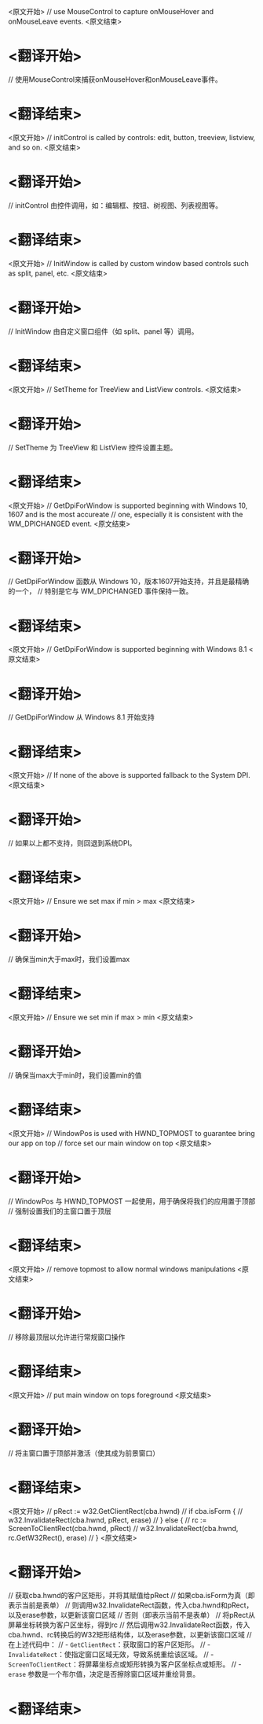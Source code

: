 
<原文开始>
// use MouseControl to capture onMouseHover and onMouseLeave events.
<原文结束>

# <翻译开始>
// 使用MouseControl来捕获onMouseHover和onMouseLeave事件。
# <翻译结束>


<原文开始>
// initControl is called by controls: edit, button, treeview, listview, and so on.
<原文结束>

# <翻译开始>
// initControl 由控件调用，如：编辑框、按钮、树视图、列表视图等。
# <翻译结束>


<原文开始>
// InitWindow is called by custom window based controls such as split, panel, etc.
<原文结束>

# <翻译开始>
// InitWindow 由自定义窗口组件（如 split、panel 等）调用。
# <翻译结束>


<原文开始>
// SetTheme for TreeView and ListView controls.
<原文结束>

# <翻译开始>
// SetTheme 为 TreeView 和 ListView 控件设置主题。
# <翻译结束>


<原文开始>
		// GetDpiForWindow is supported beginning with Windows 10, 1607 and is the most accureate
		// one, especially it is consistent with the WM_DPICHANGED event.
<原文结束>

# <翻译开始>
// GetDpiForWindow 函数从 Windows 10，版本1607开始支持，并且是最精确的一个，
// 特别是它与 WM_DPICHANGED 事件保持一致。
# <翻译结束>


<原文开始>
// GetDpiForWindow is supported beginning with Windows 8.1
<原文结束>

# <翻译开始>
// GetDpiForWindow 从 Windows 8.1 开始支持
# <翻译结束>


<原文开始>
// If none of the above is supported fallback to the System DPI.
<原文结束>

# <翻译开始>
// 如果以上都不支持，则回退到系统DPI。
# <翻译结束>


<原文开始>
// Ensure we set max if min > max
<原文结束>

# <翻译开始>
// 确保当min大于max时，我们设置max
# <翻译结束>


<原文开始>
// Ensure we set min if max > min
<原文结束>

# <翻译开始>
// 确保当max大于min时，我们设置min的值
# <翻译结束>


<原文开始>
	// WindowPos is used with HWND_TOPMOST to guarantee bring our app on top
	// force set our main window on top
<原文结束>

# <翻译开始>
// WindowPos 与 HWND_TOPMOST 一起使用，用于确保将我们的应用置于顶部
// 强制设置我们的主窗口置于顶层
# <翻译结束>


<原文开始>
// remove topmost to allow normal windows manipulations
<原文结束>

# <翻译开始>
// 移除最顶层以允许进行常规窗口操作
# <翻译结束>


<原文开始>
// put main window on tops foreground
<原文结束>

# <翻译开始>
// 将主窗口置于顶部并激活（使其成为前景窗口）
# <翻译结束>


<原文开始>
	// pRect := w32.GetClientRect(cba.hwnd)
	// if cba.isForm {
	// 	w32.InvalidateRect(cba.hwnd, pRect, erase)
	// } else {
	// 	rc := ScreenToClientRect(cba.hwnd, pRect)
	// 	w32.InvalidateRect(cba.hwnd, rc.GetW32Rect(), erase)
	// }
<原文结束>

# <翻译开始>
// 获取cba.hwnd的客户区矩形，并将其赋值给pRect
// 如果cba.isForm为真（即表示当前是表单）
// 则调用w32.InvalidateRect函数，传入cba.hwnd和pRect，以及erase参数，以更新该窗口区域
// 否则（即表示当前不是表单）
// 将pRect从屏幕坐标转换为客户区坐标，得到rc
// 然后调用w32.InvalidateRect函数，传入cba.hwnd、rc转换后的W32矩形结构体，以及erase参数，以更新该窗口区域
// 在上述代码中：
// - `GetClientRect`：获取窗口的客户区矩形。
// - `InvalidateRect`：使指定窗口区域无效，导致系统重绘该区域。
// - `ScreenToClientRect`：将屏幕坐标点或矩形转换为客户区坐标点或矩形。
// - `erase` 参数是一个布尔值，决定是否擦除窗口区域并重绘背景。
# <翻译结束>

